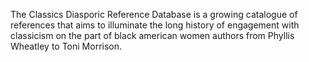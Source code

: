 The Classics Diasporic Reference Database is a growing catalogue of references that aims to illuminate the long history of engagement with classicism on the part of black american women authors from Phyllis Wheatley to Toni Morrison.
